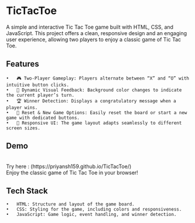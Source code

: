 # TicTacToe
A simple and interactive Tic Tac Toe game built with HTML, CSS, and JavaScript. This project offers a clean, responsive design and an engaging user experience, allowing two players to enjoy a classic game of Tic Tac Toe.


<h2>Features</h2>

	•	🎮 Two-Player Gameplay: Players alternate between “X” and “O” with intuitive button clicks.
	•	🎨 Dynamic Visual Feedback: Background color changes to indicate the current player’s turn.
	•	🏆 Winner Detection: Displays a congratulatory message when a player wins.
	•	🔄 Reset & New Game Options: Easily reset the board or start a new game with dedicated buttons.
	•	🚀 Responsive UI: The game layout adapts seamlessly to different screen sizes.

 <h2>Demo</h2> <br>
 Try here : (https://priyansh159.github.io/TicTacToe/) <br>
 Enjoy the classic game of Tic Tac Toe in your browser!

 <h2>Tech Stack</h2>
 
	•	HTML: Structure and layout of the game board.
	•	CSS: Styling for the game, including colors and responsiveness.
	•	JavaScript: Game logic, event handling, and winner detection.
